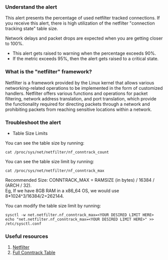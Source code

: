 ### Understand the alert

This alert presents the percentage of used netfilter tracked connections. If you receive this alert, there is high utilization of the netfilter "connection tracking state" table size.

Network delays and packet drops are expected when you are getting closer to 100%.

- This alert gets raised to warning when the percentage exceeds 90%.
- If the metric exceeds 95%, then the alert gets raised to a critical state.

### What is the "netfilter" framework?

Netfilter is a framework provided by the Linux kernel that allows various networking-related operations to be implemented in the form of customized handlers. Netfilter offers various functions and operations for packet filtering, network address translation, and port translation, which provide the functionality required for directing packets through a network and prohibiting packets from reaching sensitive locations within a network.

### Troubleshoot the alert

- Table Size Limits

You can see the table size by running:

```
cat /proc/sys/net/netfilter/nf_conntrack_count
```

You can see the table size limit by running:

```
cat /proc/sys/net/netfilter/nf_conntrack_max
```

Recommended Size: CONNTRACK_MAX = RAMSIZE (in bytes) / 16384 / (ARCH / 32).  
Eg, If we have 8GB RAM in a x86_64 OS, we would use 8*1024^3/16384/2=262144.

You can modify the table size limit by running:

```
sysctl -w net.netfilter.nf_conntrack_max=<YOUR DESIRED LIMIT HERE>
echo "net.netfilter.nf_conntrack_max=<YOUR DESIRED LIMIT HERE>" >> /etc/sysctl.conf
```

### Useful resources

1. [Netfilter](https://en.wikipedia.org/wiki/Netfilter)
2. [Full Conntrack Table](https://morganwu277.github.io/2018/05/26/Solve-production-issue-of-nf-conntrack-table-full-dropping-packet/)
